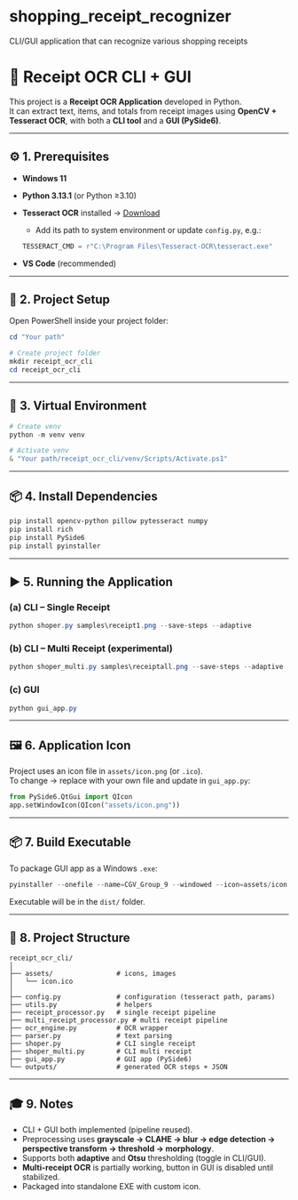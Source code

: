 # shopping_receipt_recognizer
CLI/GUI application that can recognize various shopping receipts


# 📄 Receipt OCR CLI + GUI

This project is a **Receipt OCR Application** developed in Python.  
It can extract text, items, and totals from receipt images using **OpenCV + Tesseract OCR**, with both a **CLI tool** and a **GUI (PySide6)**.

---

## ⚙️ 1. Prerequisites

- **Windows 11**
- **Python 3.13.1** (or Python ≥3.10)
- **Tesseract OCR** installed → [Download](https://github.com/UB-Mannheim/tesseract/wiki)

  - Add its path to system environment or update `config.py`, e.g.:

  ```python
  TESSERACT_CMD = r"C:\Program Files\Tesseract-OCR\tesseract.exe"
  ```

- **VS Code** (recommended)

---

## 📂 2. Project Setup

Open PowerShell inside your project folder:

```powershell
cd "Your path"

# Create project folder
mkdir receipt_ocr_cli
cd receipt_ocr_cli
```

---

## 🐍 3. Virtual Environment

```powershell
# Create venv
python -m venv venv

# Activate venv
& "Your path/receipt_ocr_cli/venv/Scripts/Activate.ps1"
```

---

## 📦 4. Install Dependencies

```powershell
pip install opencv-python pillow pytesseract numpy
pip install rich
pip install PySide6
pip install pyinstaller
```

---

## ▶️ 5. Running the Application

### (a) CLI – Single Receipt

```powershell
python shoper.py samples\receipt1.png --save-steps --adaptive
```

### (b) CLI – Multi Receipt (experimental)

```powershell
python shoper_multi.py samples\receiptall.png --save-steps --adaptive
```

### (c) GUI

```powershell
python gui_app.py
```

---

## 🖼️ 6. Application Icon

Project uses an icon file in `assets/icon.png` (or `.ico`).  
To change → replace with your own file and update in `gui_app.py`:

```python
from PySide6.QtGui import QIcon
app.setWindowIcon(QIcon("assets/icon.png"))
```

---

## 📦 7. Build Executable

To package GUI app as a Windows `.exe`:

```powershell
pyinstaller --onefile --name=CGV_Group_9 --windowed --icon=assets/icon.ico gui_app.py
```

Executable will be in the `dist/` folder.

---

## 📝 8. Project Structure

```
receipt_ocr_cli/
│
├── assets/                # icons, images
│   └── icon.ico
│
├── config.py              # configuration (tesseract path, params)
├── utils.py               # helpers
├── receipt_processor.py   # single receipt pipeline
├── multi_receipt_processor.py # multi receipt pipeline
├── ocr_engine.py          # OCR wrapper
├── parser.py              # text parsing
├── shoper.py              # CLI single receipt
├── shoper_multi.py        # CLI multi receipt
├── gui_app.py             # GUI app (PySide6)
└── outputs/               # generated OCR steps + JSON
```

---

## 🎓 9. Notes

- CLI + GUI both implemented (pipeline reused).
- Preprocessing uses **grayscale → CLAHE → blur → edge detection → perspective transform → threshold → morphology**.
- Supports both **adaptive** and **Otsu** thresholding (toggle in CLI/GUI).
- **Multi-receipt OCR** is partially working, button in GUI is disabled until stabilized.
- Packaged into standalone EXE with custom icon.

